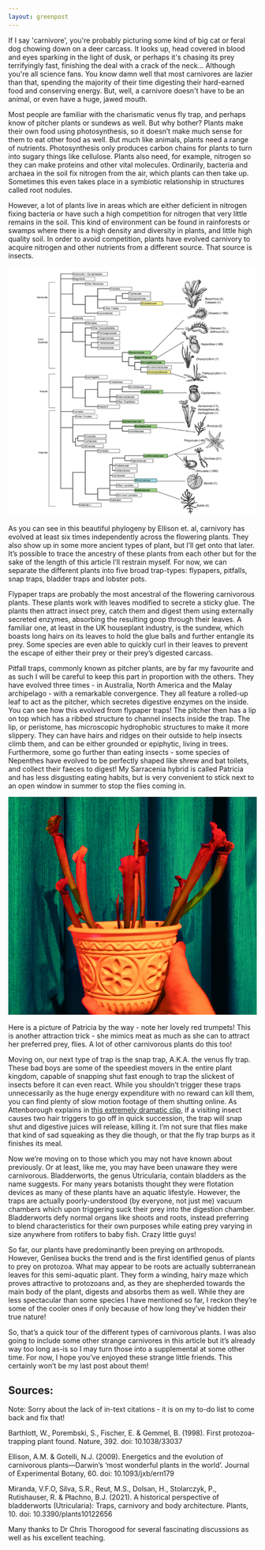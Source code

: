 ```yaml
---
layout: greenpost
---
```


If I say 'carnivore', you're probably picturing some kind of big cat or feral dog chowing down on a deer carcass. It looks up, head covered in blood and eyes sparking in the light of dusk, or perhaps it's chasing its prey terrifyingly fast, finishing the deal with a crack of the neck... Although you're all science fans. You know damn well that most carnivores are lazier than that, spending the majority of their time digesting their hard-earned food and conserving energy. But, well, a carnivore doesn't have to be an animal, or even have a huge, jawed mouth.

Most people are familiar with the charismatic venus fly trap, and perhaps know of pitcher plants or sundews as well. But why bother? Plants make their own food using photosynthesis, so it doesn’t make much sense for them to eat other food as well. But much like animals, plants need a range of nutrients. Photosynthesis only produces carbon chains for plants to turn into sugary things like cellulose. Plants also need, for example, nitrogen so they can make proteins and other vital molecules. Ordinarily, bacteria and archaea in the soil fix nitrogen from the air, which plants can then take up. Sometimes this even takes place in a symbiotic relationship in structures called root nodules.

However, a lot of plants live in areas which are either deficient in nitrogen fixing bacteria or have such a high competition for nitrogen that very little remains in the soil. This kind of environment can be found in rainforests or swamps where there is a high density and diversity in plants, and little high quality soil. In order to avoid competition, plants have evolved carnivory to acquire nitrogen and other nutrients from a different source. That source is insects.

![Phylogeny showing all families containing carnivorous plants.](/assets/images/bacteriorage/carnivory-phylogeny.bmp)

As you can see in this beautiful phylogeny by Ellison et. al, carnivory has evolved at least six times independently across the flowering plants. They also show up in some more ancient types of plant, but I’ll get onto that later. It’s possible to trace the ancestry of these plants from each other but for the sake of the length of this article I’ll restrain myself. For now, we can separate the different plants into five broad trap-types: flypapers, pitfalls, snap traps, bladder traps and lobster pots.

Flypaper traps are probably the most ancestral of the flowering carnivorous plants. These plants work with leaves modified to secrete a sticky glue. The plants then attract insect prey, catch them and digest them using externally secreted enzymes, absorbing the resulting goop through their leaves. A familiar one, at least in the UK houseplant industry, is the sundew, which boasts long hairs on its leaves to hold the glue balls and further entangle its prey. Some species are even able to quickly curl in their leaves to prevent the escape of either their prey or their prey’s digested carcass.

Pitfall traps, commonly known as pitcher plants, are by far my favourite and as such I will be careful to keep this part in proportion with the others. They have evolved three times - in Australia, North America and the Malay archipelago - with a remarkable convergence. They all feature a rolled-up leaf to act as the pitcher, which secretes digestive enzymes on the inside. You can see how this evolved from flypaper traps! The pitcher then has a lip on top which has a ribbed structure to channel insects inside the trap. The lip, or peristome, has microscopic hydrophobic structures to make it more slippery. They can have hairs and ridges on their outside to help insects climb them, and can be either grounded or epiphytic, living in trees. Furthermore, some go further than eating insects - some species of Nepenthes have evolved to be perfectly shaped like shrew and bat toilets, and collect their faeces to digest! My Sarracenia hybrid is called Patricia and has less disgusting eating habits, but is very convenient to stick next to an open window in summer to stop the flies coming in.

![A highly saturated picture of a Sarracenia hybrid in an ornate pot.](/assets/images/bacteriorage/patricia.png)

Here is a picture of Patricia by the way - note her lovely red trumpets! This is another attraction trick - she mimics meat as much as she can to attract her preferred prey, flies. A lot of other carnivorous plants do this too!

Moving on, our next type of trap is the snap trap, A.K.A. the venus fly trap. These bad boys are some of the speediest movers in the entire plant kingdom, capable of snapping shut fast enough to trap the slickest of insects before it can even react. While you shouldn’t trigger these traps unnecessarily as the huge energy expenditure with no reward can kill them, you can find plenty of slow motion footage of them shutting online. As Attenborough explains in [this extremely dramatic clip](https://www.youtube.com/watch?v=O7eQKSf0LmY), if a visiting insect causes two hair triggers to go off in quick succession, the trap will snap shut and digestive juices will release, killing it. I’m not sure that flies make that kind of sad squeaking as they die though, or that the fly trap burps as it finishes its meal.

Now we’re moving on to those which you may not have known about previously. Or at least, like me, you may have been unaware they were carnivorous. Bladderworts, the genus Utricularia, contain bladders as the name suggests. For many years botanists thought they were flotation devices as many of these plants have an aquatic lifestyle. However, the traps are actually poorly-understood (by everyone, not just me) vacuum chambers which upon triggering suck their prey into the digestion chamber. Bladderworts defy normal organs like shoots and roots, instead preferring to blend characteristics for their own purposes while eating prey varying in size anywhere from rotifers to baby fish. Crazy little guys!

So far, our plants have predominantly been preying on arthropods. However, Genlisea bucks the trend and is the first identified genus of plants to prey on protozoa. What may appear to be roots are actually subterranean leaves for this semi-aquatic plant. They form a winding, hairy maze which proves attractive to protozoans and, as they are shepherded towards the main body of the plant, digests and absorbs them as well. While they are less spectacular than some species I have mentioned so far, I reckon they’re some of the cooler ones if only because of how long they’ve hidden their true nature!

So, that’s a quick tour of the different types of carnivorous plants. I was also going to include some other strange carnivores in this article but it’s already way too long as-is so I may turn those into a supplemental at some other time. For now, I hope you’ve enjoyed these strange little friends. This certainly won’t be my last post about them!

## Sources:

Note: Sorry about the lack of in-text citations - it is on my to-do list to come back and fix that!

Barthlott, W., Porembski, S., Fischer, E. & Gemmel, B. (1998). First protozoa-trapping plant found. Nature, 392. doi: 10.1038/33037

Ellison, A.M. & Gotelli, N.J. (2009). Energetics and the evolution of carnivorous plants—Darwin’s ‘most wonderful plants in the world’. Journal of Experimental Botany, 60. doi: 10.1093/jxb/ern179

Miranda, V.F.O, Silva, S.R., Reut, M.S., Dolsan, H., Stolarczyk, P., Rutishauser, R. & Płachno, B.J. (2021). A historical perspective of bladderworts (Utricularia): Traps, carnivory and body architecture. Plants, 10. doi: 10.3390/plants10122656

Many thanks to Dr Chris Thorogood for several fascinating discussions as well as his excellent teaching.